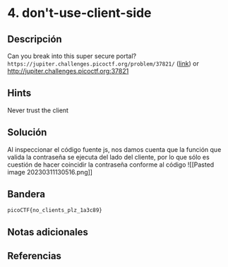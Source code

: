# 4. don't-use-client-side

## Descripción
Can you break into this super secure portal? `https://jupiter.challenges.picoctf.org/problem/37821/` ([link](https://jupiter.challenges.picoctf.org/problem/37821/)) or http://jupiter.challenges.picoctf.org:37821

## Hints
Never trust the client

## Solución
Al inspeccionar el código fuente js, nos damos cuenta que la función que valida la contraseña se ejecuta del lado del cliente, por lo que sólo es cuestión de hacer coincidir la contraseña conforme al código
![[Pasted image 20230311130516.png]]
## Bandera 
```
picoCTF{no_clients_plz_1a3c89}
```

## Notas adicionales


## Referencias


